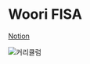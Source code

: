 # Woori FISA

[Notion](https://thirsty-hosta-2d1.notion.site/FISA-AI-84457d0516184012b468c17338e637ea)

![커리큘럼](https://file.notion.so/f/f/ac4d980e-0c17-434b-a9aa-d31d1fce416c/9695f4eb-ab1f-4294-81b1-4a007adedc98/%EA%B7%B8%EB%A6%BC4.png?id=f70055be-7224-4c5a-ad5b-09864a6956d1&table=block&spaceId=ac4d980e-0c17-434b-a9aa-d31d1fce416c&expirationTimestamp=1721044800000&signature=Ui-SLm0vT7qpt3geFhm0pv4jGBmvOoV8d4B3ZVqccok&downloadName=%EA%B7%B8%EB%A6%BC4.png)
